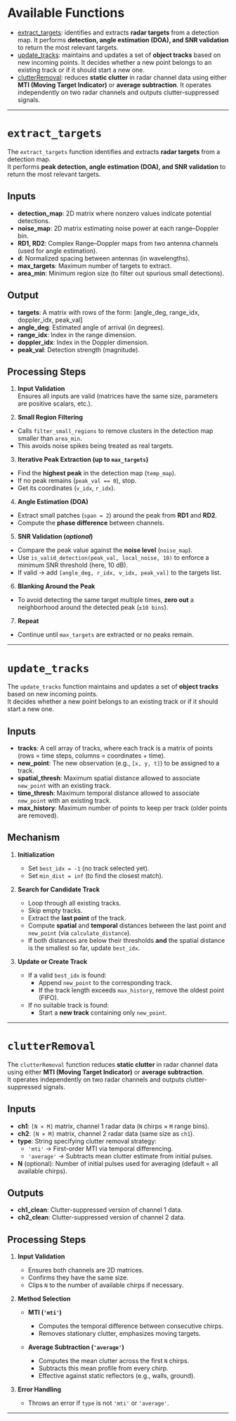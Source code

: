 # Available Functions

- [extract_targets](#extract_targets): identifies and extracts **radar targets** from a detection map. It performs **detection, angle estimation (DOA), and SNR validation** to return the most relevant targets.
- [update_tracks](#update_tracks): maintains and updates a set of **object tracks** based on new incoming points. It decides whether a new point belongs to an existing track or if it should start a new one.
- [clutterRemoval](#clutterRemoval): reduces **static clutter** in radar channel data using either **MTI (Moving Target Indicator)** or **average subtraction**.  It operates independently on two radar channels and outputs clutter-suppressed signals.
---

# `extract_targets`

The `extract_targets` function identifies and extracts **radar targets** from a detection map.  
It performs **peak detection, angle estimation (DOA), and SNR validation** to return the most relevant targets.

## Inputs
- **detection_map**: 2D matrix where nonzero values indicate potential detections.  
- **noise_map**: 2D matrix estimating noise power at each range–Doppler bin.  
- **RD1, RD2**: Complex Range–Doppler maps from two antenna channels (used for angle estimation).  
- **d**: Normalized spacing between antennas (in wavelengths).  
- **max_targets**: Maximum number of targets to extract.  
- **area_min**: Minimum region size (to filter out spurious small detections).  

## Output
- **targets**: A matrix with rows of the form: [angle_deg, range_idx, doppler_idx, peak_val]
- **angle_deg**: Estimated angle of arrival (in degrees).  
- **range_idx**: Index in the range dimension.  
- **doppler_idx**: Index in the Doppler dimension.  
- **peak_val**: Detection strength (magnitude).  

## Processing Steps

1. **Input Validation**  
 Ensures all inputs are valid (matrices have the same size, parameters are positive scalars, etc.).

2. **Small Region Filtering**  
 - Calls `filter_small_regions` to remove clusters in the detection map smaller than `area_min`.  
 - This avoids noise spikes being treated as real targets.  

3. **Iterative Peak Extraction (up to `max_targets`)**
 - Find the **highest peak** in the detection map (`temp_map`).  
 - If no peak remains (`peak_val == 0`), stop.  
 - Get its coordinates (`v_idx`, `r_idx`).  

4. **Angle Estimation (DOA)**
 - Extract small patches (`span = 2`) around the peak from **RD1** and **RD2**.  
 - Compute the **phase difference** between channels.  

5. **SNR Validation (_optional_)**
 - Compare the peak value against the **noise level** (`noise_map`).  
 - Use `is_valid_detection(peak_val, local_noise, 10)` to enforce a minimum SNR threshold (here, 10 dB).  
 - If valid → add `[angle_deg, r_idx, v_idx, peak_val]` to the targets list.  

6. **Blanking Around the Peak**
 - To avoid detecting the same target multiple times, **zero out** a neighborhood around the detected peak (`±10 bins`).  

7. **Repeat**  
 - Continue until `max_targets` are extracted or no peaks remain.  

---

# `update_tracks`

The `update_tracks` function maintains and updates a set of **object tracks** based on new incoming points.  
It decides whether a new point belongs to an existing track or if it should start a new one.  

## Inputs
- **tracks**: A cell array of tracks, where each track is a matrix of points (rows = time steps, columns = coordinates + time).  
- **new_point**: The new observation (e.g., `[x, y, t]`) to be assigned to a track.  
- **spatial_thresh**: Maximum spatial distance allowed to associate `new_point` with an existing track.  
- **time_thresh**: Maximum temporal distance allowed to associate `new_point` with an existing track.  
- **max_history**: Maximum number of points to keep per track (older points are removed).  

## Mechanism

1. **Initialization**
   - Set `best_idx = -1` (no track selected yet).  
   - Set `min_dist = inf` (to find the closest match).  

2. **Search for Candidate Track**
   - Loop through all existing tracks.  
   - Skip empty tracks.  
   - Extract the **last point** of the track.  
   - Compute **spatial** and **temporal** distances between the last point and `new_point` (via `calculate_distance`).  
   - If both distances are below their thresholds **and** the spatial distance is the smallest so far, update `best_idx`.  

3. **Update or Create Track**
   - If a valid `best_idx` is found:
     - Append `new_point` to the corresponding track.  
     - If the track length exceeds `max_history`, remove the oldest point (FIFO).  
   - If no suitable track is found:
     - Start a **new track** containing only `new_point`.  

---

# `clutterRemoval`

The `clutterRemoval` function reduces **static clutter** in radar channel data using either **MTI (Moving Target Indicator)** or **average subtraction**.  
It operates independently on two radar channels and outputs clutter-suppressed signals.


## Inputs
- **ch1**: `[N × M]` matrix, channel 1 radar data (`N` chirps × `M` range bins).  
- **ch2**: `[N × M]` matrix, channel 2 radar data (same size as `ch1`).  
- **type**: String specifying clutter removal strategy:  
  - `'mti'` → First-order MTI via temporal differencing.  
  - `'average'` → Subtracts mean clutter estimate from initial pulses.  
- **N** (optional): Number of initial pulses used for averaging (default = all available chirps).  


## Outputs
- **ch1_clean**: Clutter-suppressed version of channel 1 data.  
- **ch2_clean**: Clutter-suppressed version of channel 2 data.

## Processing Steps

1. **Input Validation**
   - Ensures both channels are 2D matrices.  
   - Confirms they have the same size.  
   - Clips `N` to the number of available chirps if necessary.  

2. **Method Selection**
   - **MTI (`'mti'`)**  
     - Computes the temporal difference between consecutive chirps. 
     - Removes stationary clutter, emphasizes moving targets.  

   - **Average Subtraction (`'average'`)**  
     - Computes the mean clutter across the first `N` chirps.  
     - Subtracts this mean profile from every chirp.  
     - Effective against static reflectors (e.g., walls, ground).  

3. **Error Handling**
   - Throws an error if `type` is not `'mti'` or `'average'`.  

---
